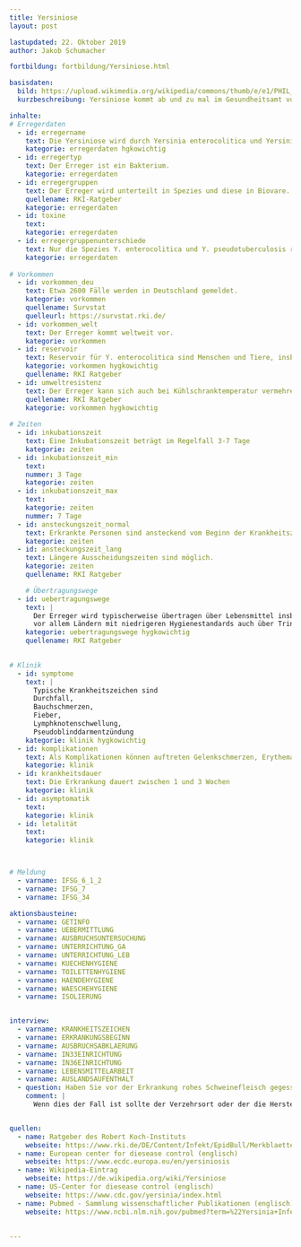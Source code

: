 ```yaml
---
title: Yersiniose
layout: post

lastupdated: 22. Oktober 2019
author: Jakob Schumacher

fortbildung: fortbildung/Yersiniose.html

basisdaten:
  bild: https://upload.wikimedia.org/wikipedia/commons/thumb/e/e1/PHIL_1918_lores_Floureszenz_Yersinia.jpg/450px-PHIL_1918_lores_Floureszenz_Yersinia.jpg
  kurzbeschreibung: Yersiniose kommt ab und zu mal im Gesundheitsamt vor. Große Ausbrüche sind in Deutschland sehr selten.

inhalte:  
# Erregerdaten
  - id: erregername
    text: Die Yersiniose wird durch Yersinia enterocolitica und Yersinia pseudotuberculosis hervorgerufen. Yersinia pestis ruft dagegen die Pest hervor.
    kategorie: erregerdaten hgkowichtig
  - id: erregertyp
    text: Der Erreger ist ein Bakterium. 
    kategorie: erregerdaten
  - id: erregergruppen
    text: Der Erreger wird unterteilt in Spezies und diese in Biovare.
    quellename: RKI-Ratgeber 
    kategorie: erregerdaten 
  - id: toxine
    text: 
    kategorie: erregerdaten
  - id: erregergruppenunterschiede
    text: Nur die Spezies Y. enterocolitica und Y. pseudotuberculosis rufen die Erkrankung Yersiniose vor. 
    kategorie: erregerdaten
    
# Vorkommen
  - id: vorkommen_deu
    text: Etwa 2600 Fälle werden in Deutschland gemeldet.
    kategorie: vorkommen
    quellename: Survstat
    quelleurl: https://survstat.rki.de/
  - id: vorkommen_welt
    text: Der Erreger kommt weltweit vor.
    kategorie: vorkommen
  - id: reservoir
    text: Reservoir für Y. enterocolitica sind Menschen und Tiere, insbesondere Schweine. Y. pseudotuberculosis kommt überwiegend in Vögeln und Nagetieren vor.
    kategorie: vorkommen hygkowichtig
    quellename: RKI Ratgeber
  - id: umweltresistenz
    text: Der Erreger kann sich auch bei Kühlschranktemperatur vermehren
    quellename: RKI Ratgeber
    kategorie: vorkommen hygkowichtig
    
# Zeiten
  - id: inkubationszeit
    text: Eine Inkubationszeit beträgt im Regelfall 3-7 Tage
    kategorie: zeiten
  - id: inkubationszeit_min
    text: 
    nummer: 3 Tage
    kategorie: zeiten
  - id: inkubationszeit_max
    text:
    kategorie: zeiten
    nummer: 7 Tage
  - id: ansteckungszeit_normal
    text: Erkrankte Personen sind ansteckend vom Beginn der Krankheitszeichen bis 2-3 Wochen nach Symptom-Ende
    kategorie: zeiten
  - id: ansteckungszeit_lang 
    text: Längere Ausscheidungszeiten sind möglich.
    kategorie: zeiten
    quellename: RKI Ratgeber

    # Übertragungswege
  - id: uebertragungswege
    text: | 
      Der Erreger wird typischerweise übertragen über Lebensmittel insbesondere Schweinefleisch, Rohmlich, aber auch Salate und andere Rohprodukte 
      vor allem Ländern mit niedrigeren Hygienestandards auch über Trinkwasser oder Baden. Direkte Übertragungen von Mensch zu Mensch sind selten.
    kategorie: uebertragungswege hygkowichtig
    quellename: RKI Ratgeber

    
# Klinik
  - id: symptome
    text: |
      Typische Krankheitszeichen sind
      Durchfall,
      Bauchschmerzen,
      Fieber,
      Lymphknotenschwellung,
      Pseudoblinddarmentzündung
    kategorie: klinik hygkowichtig
  - id: komplikationen
    text: Als Komplikationen können auftreten Gelenkschmerzen, Erythema nodosum und Reizdarmsyndrom, Organentzündungen
    kategorie: klinik
  - id: krankheitsdauer
    text: Die Erkrankung dauert zwischen 1 und 3 Wochen
    kategorie: klinik
  - id: asymptomatik
    text: 
    kategorie: klinik
  - id: letalität
    text: 
    kategorie: klinik



# Meldung
  - varname: IFSG_6_1_2
  - varname: IFSG_7
  - varname: IFSG_34 

aktionsbausteine:
  - varname: GETINFO
  - varname: UEBERMITTLUNG
  - varname: AUSBRUCHSUNTERSUCHUNG
  - varname: UNTERRICHTUNG_GA
  - varname: UNTERRICHTUNG_LEB
  - varname: KUECHENHYGIENE
  - varname: TOILETTENHYGIENE
  - varname: HAENDEHYGIENE
  - varname: WAESCHEHYGIENE
  - varname: ISOLIERUNG


interview:     
  - varname: KRANKHEITSZEICHEN
  - varname: ERKRANKUNGSBEGINN
  - varname: AUSBRUCHSABKLAERUNG
  - varname: IN33EINRICHTUNG
  - varname: IN36EINRICHTUNG
  - varname: LEBENSMITTELARBEIT
  - varname: AUSLANDSAUFENTHALT
  - question: Haben Sie vor der Erkrankung rohes Schweinefleisch gegessen?
    comment: |
      Wenn dies der Fall ist sollte der Verzehrsort oder der die Herstellerfirma wenn möglich mit Chargennummer in einen öffentlichen Kommentar in die Meldesoftware eingetragen werden und dem Lebensmittelaufsichtsamt mitgeteilt werden. Wenn mehrere Fälle mit einer ähnlichen Exposition auftreten kann dannn eine Ausbruchsuntersuchung erfolgen.


quellen:
  - name: Ratgeber des Robert Koch-Instituts
    webseite: https://www.rki.de/DE/Content/Infekt/EpidBull/Merkblaetter/Ratgeber_Yersiniose.html
  - name: European center for diesease control (englisch)
    webseite: https://www.ecdc.europa.eu/en/yersiniosis
  - name: Wikipedia-Eintrag
    webseite: https://de.wikipedia.org/wiki/Yersiniose
  - name: US-Center for diesease control (englisch)
    webseite: https://www.cdc.gov/yersinia/index.html
  - name: Pubmed - Sammlung wissenschaftlicher Publikationen (englisch)
    webseite: https://www.ncbi.nlm.nih.gov/pubmed?term=%22Yersinia+Infections%22%5BMesh%5D
    
    
---
```


